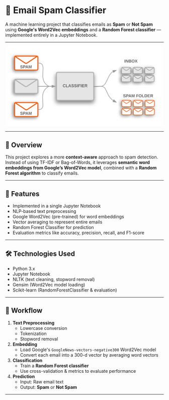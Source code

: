 # 📧 Email Spam Classifier

A machine learning project that classifies emails as **Spam** or **Not Spam** using **Google's Word2Vec embeddings** and a **Random Forest classifier** — implemented entirely in a Jupyter Notebook.

---

![Banner](https://github.com/ShivendraSinha418/Email-Spam-Classifier/blob/main/emailspam.png)

---
## 🧠 Overview

This project explores a more **context-aware** approach to spam detection. Instead of using TF-IDF or Bag-of-Words, it leverages **semantic word embeddings from Google’s Word2Vec model**, combined with a **Random Forest algorithm** to classify emails.

---

## 🚀 Features

- Implemented in a single Jupyter Notebook
- NLP-based text preprocessing
- Google Word2Vec (pre-trained) for word embeddings
- Vector averaging to represent entire emails
- Random Forest Classifier for prediction
- Evaluation metrics like accuracy, precision, recall, and F1-score

---

## 🛠️ Technologies Used

- Python 3.x
- Jupyter Notebook
- NLTK (text cleaning, stopword removal)
- Gensim (Word2Vec model loading)
- Scikit-learn (RandomForestClassifier & evaluation)

---

## 🔁 Workflow

1. **Text Preprocessing**
   - Lowercase conversion
   - Tokenization
   - Stopword removal
2. **Embedding**
   - Load Google's `GoogleNews-vectors-negative300` Word2Vec model
   - Convert each email into a 300-d vector by averaging word vectors
3. **Classification**
   - Train a **Random Forest classifier**
   - Use cross-validation & metrics to evaluate performance
4. **Prediction**
   - Input: Raw email text  
   - Output: **Spam** or **Not Spam**

---
